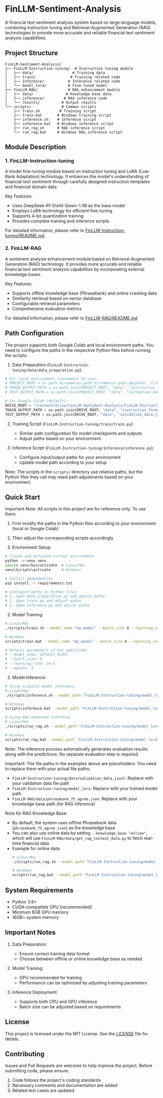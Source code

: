 # FinLLM-Sentiment-Analysis

A financial text sentiment analysis system based on large language models, combining instruction tuning and Retrieval-Augmented Generation (RAG) technologies to provide more accurate and reliable financial text sentiment analysis capabilities.

## Project Structure

```
FinLLM-Sentiment-Analysis/
├── FinLLM-Instruction-tuning/  # Instruction tuning module
│   ├── data/                  # Training data
│   ├── train/                # Training related code
│   ├── Inference/           # Inference related code
│   └── model_lora/          # Fine-tuned model
├── FinLLM-RAG/              # RAG enhancement module
│   ├── data/               # Knowledge base data
│   ├── inference/         # RAG inference code
│   └── results/          # Output results
└── scripts/              # Common scripts
    ├── train.sh         # Training script
    ├── train.bat       # Windows training script
    ├── inference.sh    # Inference script
    ├── inference.bat   # Windows inference script
    ├── run_rag.sh      # RAG inference script
    └── run_rag.bat     # Windows RAG inference script
```

## Module Description

### 1. FinLLM-Instruction-tuning

A model fine-tuning module based on instruction tuning and LoRA (Low-Rank Adaptation) technology. It enhances the model's understanding of financial text sentiment through carefully designed instruction templates and financial domain data.

Key Features:
- Uses DeepSeek-R1-Distill-Qwen-1.5B as the base model
- Employs LoRA technology for efficient fine-tuning
- Supports 4-bit quantization training
- Provides complete training and inference scripts

For detailed information, please refer to [FinLLM-Instruction-tuning/README.md](FinLLM-Instruction-tuning/README.md)

### 2. FinLLM-RAG

A sentiment analysis enhancement module based on Retrieval-Augmented Generation (RAG) technology. It provides more accurate and reliable financial text sentiment analysis capabilities by incorporating external knowledge bases.

Key Features:
- Supports offline knowledge base (Phrasebank) and online crawling data
- Similarity retrieval based on vector database
- Configurable retrieval parameters
- Comprehensive evaluation metrics

For detailed information, please refer to [FinLLM-RAG/README.md](FinLLM-RAG/README.md)

## Path Configuration

The project supports both Google Colab and local environment paths. You need to configure the paths in the respective Python files before running the scripts:

1. Data Preparation (`FinLLM-Instruction-tuning/data/data_preparation.py`):
```python
# For local environment (uncomment to use):
# PROJECT_ROOT = os.path.dirname(os.path.dirname(os.path.abspath(__file__)))
# TRAIN_OUTPUT_PATH = os.path.join(PROJECT_ROOT, "data", "instruction_formatted_data.jsonl")
# TEST_OUTPUT_PATH = os.path.join(PROJECT_ROOT, "data", "validation_data.jsonl")

# For Google Colab (default):
DRIVE_ROOT = "/content/drive/FinLLM-Sentiment-Analysis/FinLLM-Instruction-tuning"
TRAIN_OUTPUT_PATH = os.path.join(DRIVE_ROOT, "data", "instruction_formatted_data.jsonl")
TEST_OUTPUT_PATH = os.path.join(DRIVE_ROOT, "data", "validation_data.jsonl")
```

2. Training Script (`FinLLM-Instruction-tuning/train/train.py`):
   - Similar path configuration for model checkpoints and outputs
   - Adjust paths based on your environment

3. Inference Script (`FinLLM-Instruction-tuning/Inference/inference.py`):
   - Configure input/output paths for your environment
   - Update model path according to your setup

Note: The scripts in the `scripts/` directory use relative paths, but the Python files they call may need path adjustments based on your environment.

## Quick Start

Important Note: All scripts in this project are for reference only. To use them:
1. First modify the paths in the Python files according to your environment (local or Google Colab)
2. Then adjust the corresponding scripts accordingly

1. Environment Setup:
```bash
# Create and activate virtual environment
python -m venv venv
source venv/bin/activate  # Linux/Mac
venv\Scripts\activate     # Windows

# Install dependencies
pip install -r requirements.txt

# Configure paths in Python files
# 1. Open data_preparation.py and adjust paths
# 2. Open train.py and adjust paths
# 3. Open inference.py and adjust paths
```

2. Model Training:
```bash
# Linux/Mac
./scripts/train.sh --model_name "my_model" --batch_size 4 --learning_rate 1e-4 --epochs 2

# Windows
scripts\train.bat --model_name "my_model" --batch_size 4 --learning_rate 1e-4 --epochs 2

# Default parameters if not specified:
# --model_name: default_model
# --batch_size: 8
# --learning_rate: 2e-5
# --epochs: 3
```

3. Model Inference:
```bash
# Using original model inference
# Linux/Mac
./scripts/inference.sh --model_path "FinLLM-Instruction-tuning/model_lora" --input_file "FinLLM-Instruction-tuning/data/validation_data.jsonl"

# Windows
scripts\inference.bat --model_path "FinLLM-Instruction-tuning\model_lora" --input_file "FinLLM-Instruction-tuning\data\validation_data.jsonl"

# Using RAG-enhanced inference
# Linux/Mac
./scripts/run_rag.sh --model_path "FinLLM-Instruction-tuning/model_lora" --query_file "FinLLM-Instruction-tuning/data/validation_data.jsonl" --knowledge_base "FinLLM-RAG/data/phrasebank_75_agree.json"

# Windows
scripts\run_rag.bat --model_path "FinLLM-Instruction-tuning\model_lora" --query_file "FinLLM-Instruction-tuning\data\validation_data.jsonl" --knowledge_base "FinLLM-RAG\data\phrasebank_75_agree.json"
```

Note: The inference process automatically generates evaluation results along with the predictions. No separate evaluation step is required.

Important: The file paths in the examples above are placeholders. You need to replace them with your actual file paths:
- `FinLLM-Instruction-tuning/data/validation_data.jsonl`: Replace with your validation data file path
- `FinLLM-Instruction-tuning/model_lora`: Replace with your trained model path
- `FinLLM-RAG/data/phrasebank_75_agree.json`: Replace with your knowledge base path (for RAG inference)

Note for RAG Knowledge Base:
- By default, the system uses offline Phrasebank data (`phrasebank_75_agree.json`) as the knowledge base
- You can also use online data by setting `--knowledge_base "online"`, which will use `FinLLM-RAG/data/get_rag_context_data.py` to fetch real-time financial data
- Example for online data:
  ```bash
  # Linux/Mac
  ./scripts/run_rag.sh --model_path "FinLLM-Instruction-tuning/model_lora" --query_file "FinLLM-Instruction-tuning/data/validation_data.jsonl" --knowledge_base "online"
  
  # Windows
  scripts\run_rag.bat --model_path "FinLLM-Instruction-tuning\model_lora" --query_file "FinLLM-Instruction-tuning\data\validation_data.jsonl" --knowledge_base "online"
  ```

## System Requirements

- Python 3.8+
- CUDA-compatible GPU (recommended)
- Minimum 8GB GPU memory
- 16GB+ system memory

## Important Notes

1. Data Preparation:
   - Ensure correct training data format
   - Choose between offline or online knowledge base as needed

2. Model Training:
   - GPU recommended for training
   - Performance can be optimized by adjusting training parameters

3. Inference Deployment:
   - Supports both CPU and GPU inference
   - Batch size can be adjusted based on requirements

## License

This project is licensed under the MIT License. See the [LICENSE](LICENSE) file for details.

## Contributing

Issues and Pull Requests are welcome to help improve the project. Before submitting code, please ensure:
1. Code follows the project's coding standards
2. Necessary comments and documentation are added
3. Related test cases are updated